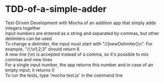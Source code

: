 # TDD-of-a-simple-adder
Test-Driven Development with Mocha of an addition app that simply adds integers together  
Input numbers are entered as a string and separated by commas, but other delimiters can be used  
To change a delimiter, the input must start with "//[newDelimiter]\n". For example, "//;\n1;2;3" should return 6  
A new line (\n) is accepted instead of a comma, so it's possible to mix commas and new lines  
For a single input number, the app returns this number and in case of an empty input, it returns 0   
To run the tests, type 'mocha test.js' in the command line
